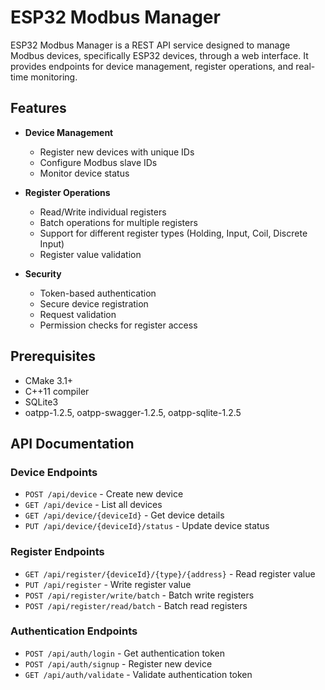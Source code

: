 # ESP32 Modbus Manager

ESP32 Modbus Manager is a REST API service designed to manage Modbus devices, specifically ESP32 devices, through a web interface. It provides endpoints for device management, register operations, and real-time monitoring.

## Features

- **Device Management**
  - Register new devices with unique IDs
  - Configure Modbus slave IDs
  - Monitor device status

- **Register Operations**
  - Read/Write individual registers
  - Batch operations for multiple registers
  - Support for different register types (Holding, Input, Coil, Discrete Input)
  - Register value validation

- **Security**
  - Token-based authentication
  - Secure device registration
  - Request validation
  - Permission checks for register access

## Prerequisites

- CMake 3.1+
- C++11 compiler
- SQLite3
- oatpp-1.2.5, oatpp-swagger-1.2.5, oatpp-sqlite-1.2.5

## API Documentation

### Device Endpoints

- `POST /api/device` - Create new device
- `GET /api/device` - List all devices
- `GET /api/device/{deviceId}` - Get device details
- `PUT /api/device/{deviceId}/status` - Update device status

### Register Endpoints

- `GET /api/register/{deviceId}/{type}/{address}` - Read register value
- `PUT /api/register` - Write register value
- `POST /api/register/write/batch` - Batch write registers
- `POST /api/register/read/batch` - Batch read registers

### Authentication Endpoints

- `POST /api/auth/login` - Get authentication token
- `POST /api/auth/signup` - Register new device
- `GET /api/auth/validate` - Validate authentication token

